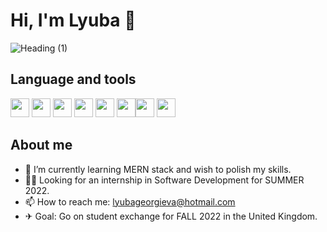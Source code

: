 # Hi, I'm Lyuba 🤩
![Heading (1)](https://user-images.githubusercontent.com/74876532/149448656-69fd73f7-490c-4170-a1f0-c081142f0f03.png)



## **Language and tools**
 <img src="https://cdn.jsdelivr.net/npm/programming-languages-logos/src/java/java.png" height="30"> <img src="https://cdn.jsdelivr.net/npm/programming-languages-logos/src/html/html.png" height="30"> <img src="https://img.icons8.com/color/48/000000/css3.png" height="30"/> <img src="https://img.icons8.com/color/48/000000/javascript--v1.png" height="30"/> <img src="https://img.icons8.com/color/48/000000/nodejs.png" height="30"/> <img src="https://img.icons8.com/color/48/000000/react-native.png" height="30"/><img src="https://img.icons8.com/external-tal-revivo-shadow-tal-revivo/48/000000/external-mongodb-a-cross-platform-document-oriented-database-program-logo-shadow-tal-revivo.png" height="30"/> <img src="https://cdn.jsdelivr.net/npm/programming-languages-logos/src/php/php.png" height="30">
 
 
## **About me**
- 🌱 I’m currently learning MERN stack and wish to polish my skills.
- 👩‍💻 Looking for an internship in Software Development for SUMMER 2022.
- 📫 How to reach me: lyubageorgieva@hotmail.com
- ✈  Goal: Go on student exchange for FALL 2022 in the United Kingdom.

